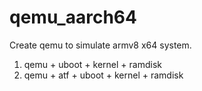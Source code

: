 # qemu_aarch64
Create qemu to simulate armv8 x64 system.

1. qemu + uboot + kernel + ramdisk
2. qemu + atf + uboot + kernel + ramdisk
